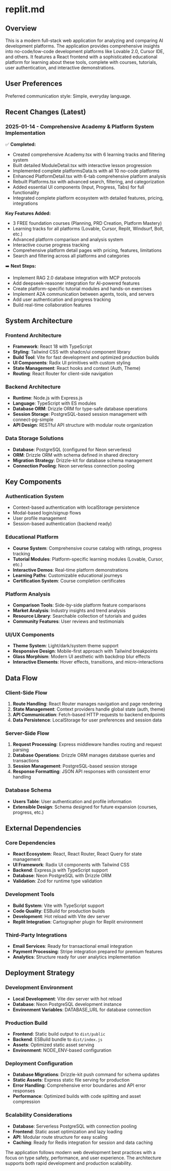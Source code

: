 # replit.md

## Overview

This is a modern full-stack web application for analyzing and comparing AI development platforms. The application provides comprehensive insights into no-code/low-code development platforms like Lovable 2.0, Cursor IDE, and others. It features a React frontend with a sophisticated educational platform for learning about these tools, complete with courses, tutorials, user authentication, and interactive demonstrations.

## User Preferences

Preferred communication style: Simple, everyday language.

## Recent Changes (Latest)

### 2025-01-14 - Comprehensive Academy & Platform System Implementation

✅ **Completed:**
- Created comprehensive Academy.tsx with 6 learning tracks and filtering system
- Built detailed ModuleDetail.tsx with interactive lesson progression
- Implemented complete platformsData.ts with all 10 no-code platforms
- Enhanced PlatformDetail.tsx with 6-tab comprehensive platform analysis
- Rebuilt Platforms.tsx with advanced search, filtering, and categorization
- Added essential UI components (Input, Progress, Tabs) for full functionality
- Integrated complete platform ecosystem with detailed features, pricing, integrations

**Key Features Added:**
- 3 FREE foundation courses (Planning, PRD Creation, Platform Mastery)
- Learning tracks for all platforms (Lovable, Cursor, Replit, Windsurf, Bolt, etc.)
- Advanced platform comparison and analysis system
- Interactive course progress tracking
- Comprehensive platform detail pages with pricing, features, limitations
- Search and filtering across all platforms and categories

➡️ **Next Steps:**
- Implement RAG 2.0 database integration with MCP protocols
- Add deepseek-reasoner integration for AI-powered features
- Create platform-specific tutorial modules and hands-on exercises
- Implement A2A communication between agents, tools, and servers
- Add user authentication and progress tracking
- Build real-time collaboration features

## System Architecture

### Frontend Architecture
- **Framework**: React 18 with TypeScript
- **Styling**: Tailwind CSS with shadcn/ui component library
- **Build Tool**: Vite for fast development and optimized production builds
- **UI Components**: Radix UI primitives with custom styling
- **State Management**: React hooks and context (Auth, Theme)
- **Routing**: React Router for client-side navigation

### Backend Architecture
- **Runtime**: Node.js with Express.js
- **Language**: TypeScript with ES modules
- **Database ORM**: Drizzle ORM for type-safe database operations
- **Session Storage**: PostgreSQL-based session management with connect-pg-simple
- **API Design**: RESTful API structure with modular route organization

### Data Storage Solutions
- **Database**: PostgreSQL (configured for Neon serverless)
- **ORM**: Drizzle ORM with schema defined in shared directory
- **Migration Strategy**: Drizzle-kit for database schema management
- **Connection Pooling**: Neon serverless connection pooling

## Key Components

### Authentication System
- Context-based authentication with localStorage persistence
- Modal-based login/signup flows
- User profile management
- Session-based authentication (backend ready)

### Educational Platform
- **Course System**: Comprehensive course catalog with ratings, progress tracking
- **Tutorial Modules**: Platform-specific learning modules (Lovable, Cursor, etc.)
- **Interactive Demos**: Real-time platform demonstrations
- **Learning Paths**: Customizable educational journeys
- **Certification System**: Course completion certificates

### Platform Analysis
- **Comparison Tools**: Side-by-side platform feature comparisons
- **Market Analysis**: Industry insights and trend analysis
- **Resource Library**: Searchable collection of tutorials and guides
- **Community Features**: User reviews and testimonials

### UI/UX Components
- **Theme System**: Light/dark/system theme support
- **Responsive Design**: Mobile-first approach with Tailwind breakpoints
- **Glass Morphism**: Modern UI aesthetic with backdrop blur effects
- **Interactive Elements**: Hover effects, transitions, and micro-interactions

## Data Flow

### Client-Side Flow
1. **Route Handling**: React Router manages navigation and page rendering
2. **State Management**: Context providers handle global state (auth, theme)
3. **API Communication**: Fetch-based HTTP requests to backend endpoints
4. **Data Persistence**: LocalStorage for user preferences and session data

### Server-Side Flow
1. **Request Processing**: Express middleware handles routing and request parsing
2. **Database Operations**: Drizzle ORM manages database queries and transactions
3. **Session Management**: PostgreSQL-based session storage
4. **Response Formatting**: JSON API responses with consistent error handling

### Database Schema
- **Users Table**: User authentication and profile information
- **Extensible Design**: Schema designed for future expansion (courses, progress, etc.)

## External Dependencies

### Core Dependencies
- **React Ecosystem**: React, React Router, React Query for state management
- **UI Framework**: Radix UI components with Tailwind CSS
- **Backend**: Express.js with TypeScript support
- **Database**: Neon PostgreSQL with Drizzle ORM
- **Validation**: Zod for runtime type validation

### Development Tools
- **Build System**: Vite with TypeScript support
- **Code Quality**: ESBuild for production builds
- **Development**: Hot reload with Vite dev server
- **Replit Integration**: Cartographer plugin for Replit environment

### Third-Party Integrations
- **Email Services**: Ready for transactional email integration
- **Payment Processing**: Stripe integration prepared for premium features
- **Analytics**: Structure ready for user analytics implementation

## Deployment Strategy

### Development Environment
- **Local Development**: Vite dev server with hot reload
- **Database**: Neon PostgreSQL development instance
- **Environment Variables**: DATABASE_URL for database connection

### Production Build
- **Frontend**: Static build output to `dist/public`
- **Backend**: ESBuild bundle to `dist/index.js`
- **Assets**: Optimized static asset serving
- **Environment**: NODE_ENV-based configuration

### Deployment Configuration
- **Database Migrations**: Drizzle-kit push command for schema updates
- **Static Assets**: Express static file serving for production
- **Error Handling**: Comprehensive error boundaries and API error responses
- **Performance**: Optimized builds with code splitting and asset compression

### Scalability Considerations
- **Database**: Serverless PostgreSQL with connection pooling
- **Frontend**: Static asset optimization and lazy loading
- **API**: Modular route structure for easy scaling
- **Caching**: Ready for Redis integration for session and data caching

The application follows modern web development best practices with a focus on type safety, performance, and user experience. The architecture supports both rapid development and production scalability.